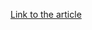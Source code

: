 [Link to the article](https://researchcenter.paloaltonetworks.com/2015/03/findpos-new-pos-malware-family-discovered/)
